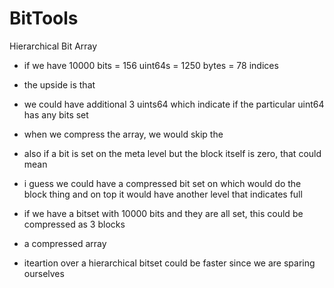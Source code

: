 # BitTools

Hierarchical Bit Array

* if we have 10000 bits = 156 uint64s = 1250 bytes = 78 indices
* the upside is that 


* we could have additional 3 uints64 which indicate if the particular uint64 has any bits set

* when we compress the array, we would skip the 
* also if a bit is set on the meta level but the block itself is zero, that could mean

* i guess we could have a compressed bit set on which would do the block thing and on top it would have another level that indicates full
* if we have a bitset with 10000 bits and they are all set, this could be compressed as 3 blocks
* a compressed array 

* iteartion over a hierarchical bitset could be faster since we are sparing ourselves
